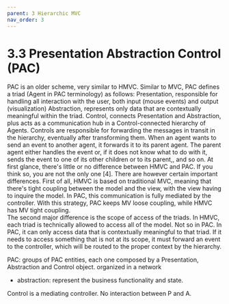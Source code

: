 ```yaml
---
parent: 3 Hierarchic MVC
nav_order: 3
---
```

# 3.3 Presentation Abstraction Control (PAC)

PAC is an older scheme, very similar to HMVC. Similar to MVC, PAC defines a
triad (Agent in PAC terminology) as follows: Presentation, responsible for
handling all interaction with the user, both input (mouse events)  and output
(visualization) Abstraction, represents only data that are contextually
meaningful within the triad.  Control, connects Presentation and Abstraction,
plus acts as a communication hub in a Control-connected hierarchy of Agents.
Controls are responsible for forwarding the messages in transit in the
hierarchy, eventually after transforming them. When an agent wants to send an
event to another agent, it forwards it to its parent agent. The parent agent
either handles the event or, if it does not know what to do with it, sends the
event to one of its other children or to its parent,, and so on.  At first
glance, there's little or no difference between HMVC and PAC. If you think so,
you are not the only one [4]. There are however certain important differences.
First of all, HMVC  is based on traditional MVC, meaning that there's tight
coupling between the model and the view, with the view having to inquire the
model. In PAC, this communication is fully mediated by the controller. With
this strategy, PAC keeps MV loose coupling, while HMVC has MV tight coupling.  
The second major difference is the scope of access of the triads. In HMVC, each
triad is technically allowed to access all of the model. Not so in PAC. In PAC,
it can only access data that is contextually meaningful to that triad. If it
needs to access something that is not at its scope, it must forward an event to
the controller, which will be routed to the proper context by the hierarchy.

PAC: groups of PAC entities, each one composed by a Presentation, Abstraction and Control object.
organized in a network
- abstraction: represent the business functionality and state.

Control is a mediating controller. No interaction between P and A.


